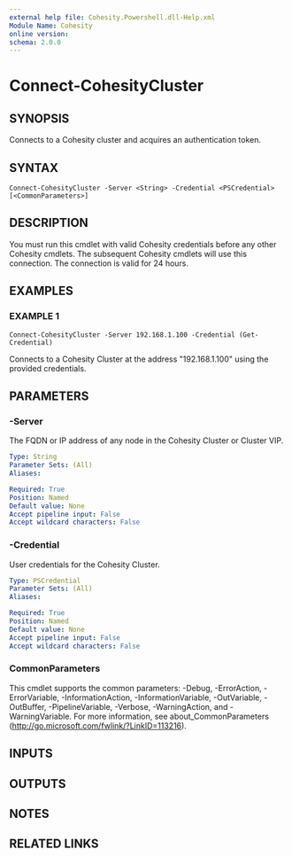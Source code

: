 ```yaml
---
external help file: Cohesity.Powershell.dll-Help.xml
Module Name: Cohesity
online version:
schema: 2.0.0
---
```


# Connect-CohesityCluster

## SYNOPSIS
Connects to a Cohesity cluster and acquires an authentication token.

## SYNTAX

```
Connect-CohesityCluster -Server <String> -Credential <PSCredential> [<CommonParameters>]
```

## DESCRIPTION
You must run this cmdlet with valid Cohesity credentials before any other Cohesity cmdlets.
The subsequent Cohesity cmdlets will use this connection.
The connection is valid for 24 hours.

## EXAMPLES

### EXAMPLE 1
```
Connect-CohesityCluster -Server 192.168.1.100 -Credential (Get-Credential)
```

Connects to a Cohesity Cluster at the address "192.168.1.100" using the provided credentials.

## PARAMETERS

### -Server
The FQDN or IP address of any node in the Cohesity Cluster or Cluster VIP.

```yaml
Type: String
Parameter Sets: (All)
Aliases:

Required: True
Position: Named
Default value: None
Accept pipeline input: False
Accept wildcard characters: False
```

### -Credential
User credentials for the Cohesity Cluster.

```yaml
Type: PSCredential
Parameter Sets: (All)
Aliases:

Required: True
Position: Named
Default value: None
Accept pipeline input: False
Accept wildcard characters: False
```

### CommonParameters
This cmdlet supports the common parameters: -Debug, -ErrorAction, -ErrorVariable, -InformationAction, -InformationVariable, -OutVariable, -OutBuffer, -PipelineVariable, -Verbose, -WarningAction, and -WarningVariable.
For more information, see about_CommonParameters (http://go.microsoft.com/fwlink/?LinkID=113216).

## INPUTS

## OUTPUTS

## NOTES

## RELATED LINKS
